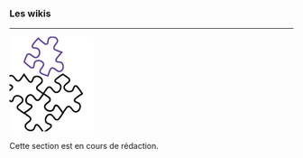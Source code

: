 ### Les wikis
---

![](images/ressources/Pack1_color1_icap_wiki.png)


Cette section est en cours de rédaction.